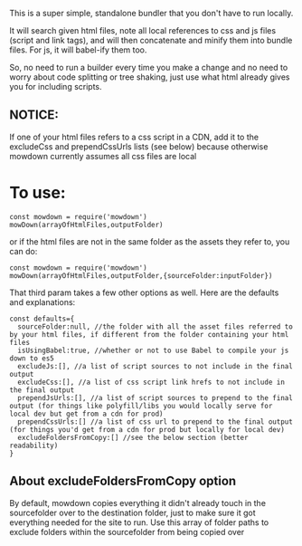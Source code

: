 This is a super simple, standalone bundler that you don't have to run locally. 

It will search given html files, note all local references to css and js files (script and link tags), and will then concatenate and minify them into bundle files. For js, it will babel-ify them too.

So, no need to run a builder every time you make a change and no need to worry about code splitting or tree shaking, just use what html already gives you for including scripts.

## NOTICE: 

If one of your html files refers to a css script in a CDN, add it to the excludeCss and prependCssUrls lists (see below) because otherwise mowdown currently assumes all css files are local

# To use:
```
const mowdown = require('mowdown')
mowDown(arrayOfHtmlFiles,outputFolder)
```
or if the html files are not in the same folder as the assets they refer to, you can do:
```
const mowdown = require('mowdown')
mowDown(arrayOfHtmlFiles,outputFolder,{sourceFolder:inputFolder})
```
That third param takes a few other options as well. Here are the defaults and explanations:
```
const defaults={
  sourceFolder:null, //the folder with all the asset files referred to by your html files, if different from the folder containing your html files
  isUsingBabel:true, //whether or not to use Babel to compile your js down to es5
  excludeJs:[], //a list of script sources to not include in the final output
  excludeCss:[], //a list of css script link hrefs to not include in the final output
  prependJsUrls:[], //a list of script sources to prepend to the final output (for things like polyfill/libs you would locally serve for local dev but get from a cdn for prod)
  prependCssUrls:[] //a list of css url to prepend to the final output (for things you'd get from a cdn for prod but locally for local dev)
  excludeFoldersFromCopy:[] //see the below section (better readability)
}
```
## About excludeFoldersFromCopy option

By default, mowdown copies everything it didn't already touch in the sourcefolder over to the destination folder, just to make sure it got everything needed for the site to run. Use this array of folder paths to exclude folders within the sourcefolder from being copied over